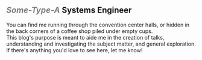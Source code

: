 <br>
<h2> <font color="grey"><i>Some-Type-A</i></font> Systems Engineer </h2>
<body> You can find me running through the convention center halls, or hidden in the back corners of a coffee shop piled under empty cups. <br>
This blog's purpose is meant to aide me in the creation of talks, understanding and investigating the subject matter, and general exploration. If there's anything you'd love to see here, let me know!  </body>